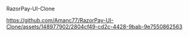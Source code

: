 RazorPay-UI-Clone



https://github.com/Amanc77/RazorPay-UI-Clone/assets/148977902/2804cf49-cd2c-4428-9bab-9e7550862563

